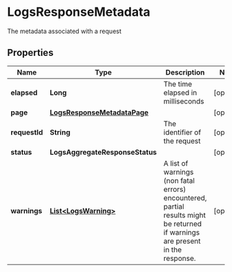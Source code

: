 # LogsResponseMetadata

The metadata associated with a request

## Properties

| Name          | Type                                                        | Description                                                                                                                   | Notes      |
| ------------- | ----------------------------------------------------------- | ----------------------------------------------------------------------------------------------------------------------------- | ---------- |
| **elapsed**   | **Long**                                                    | The time elapsed in milliseconds                                                                                              | [optional] |
| **page**      | [**LogsResponseMetadataPage**](LogsResponseMetadataPage.md) |                                                                                                                               | [optional] |
| **requestId** | **String**                                                  | The identifier of the request                                                                                                 | [optional] |
| **status**    | **LogsAggregateResponseStatus**                             |                                                                                                                               | [optional] |
| **warnings**  | [**List&lt;LogsWarning&gt;**](LogsWarning.md)               | A list of warnings (non fatal errors) encountered, partial results might be returned if warnings are present in the response. | [optional] |
